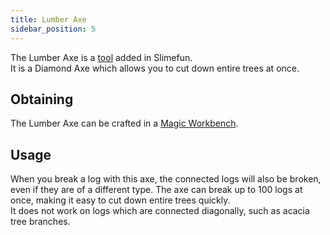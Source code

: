 ```yaml
---
title: Lumber Axe
sidebar_position: 5
---
```


The Lumber Axe is a [tool](https://github.com/Slimefun/Slimefun4/wiki/Tools) added in Slimefun.<br>
It is a Diamond Axe which allows you to cut down entire trees at once.<br>

## Obtaining
The Lumber Axe can be crafted in a [Magic Workbench](https://github.com/Slimefun/Slimefun4/wiki/Magic-Workbench).

## Usage
When you break a log with this axe, the connected logs will also be broken, even if they are of a different type. The axe can break up to 100 logs at once, making it easy to cut down entire trees quickly.<br>
It does not work on logs which are connected diagonally, such as acacia tree branches.